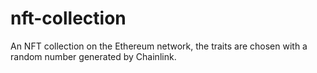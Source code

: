 # nft-collection

An NFT collection on the Ethereum network,
 the traits are chosen with a random number generated by Chainlink.